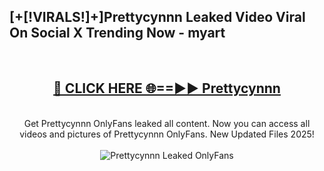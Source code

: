 <h2>[+[!VIRALS!]+]Prettycynnn Leaked Video Viral On Social X Trending Now - myart</h2>
<br>
<div align="center">
<h2><a href="https://libra.edu.pl?Prettycynnn" rel="nofollow">🔴 CLICK HERE 🌐==►► Prettycynnn</a></h2>
<br>
Get Prettycynnn OnlyFans leaked all content. Now you can access all videos and pictures of Prettycynnn OnlyFans. New Updated Files 2025!
<br>
<br>
<a href="https://libra.edu.pl?Prettycynnn" rel="nofollow" data-target="animated-image.originalLink"><img src="https://i.ibb.co.com/WyWwxjT/player-gif2.gif" alt="Prettycynnn Leaked OnlyFans" style="max-width: 100%; display: inline-block;" data-target="animated-image.originalImage"></a>
</div>
<br>
